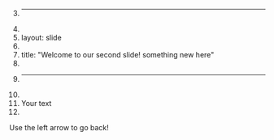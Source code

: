 3.	---
4.	
5.	layout: slide
6.	
7.	title: "Welcome to our second slide! something new here"
8.	
9.	---
10.	
11.	Your text
12.	
Use the left arrow to go back!
